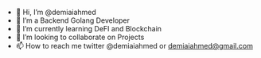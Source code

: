- 👋 Hi, I’m @demiaiahmed
- 👀 I’m a Backend Golang Developer
- 🌱 I’m currently learning DeFI and Blockchain
- 💞️ I’m looking to collaborate on Projects
- 📫 How to reach me twitter @demiaiahmed or demiaiahmed@gmail.com

<!---
demiaiahmed/demiaiahmed is a ✨ special ✨ repository because its `README.md` (this file) appears on your GitHub profile.
You can click the Preview link to take a look at your changes.
--->
